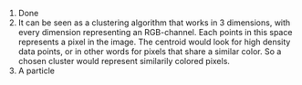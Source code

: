 1. Done
2. It can be seen as a clustering algorithm that works in 3 dimensions, with every dimension representing an RGB-channel. Each points in this space represents a pixel in the image. The centroid would look for high density data points, or in other words for pixels that share a similar color. So a chosen cluster would represent similarily colored pixels.
3. A particle 